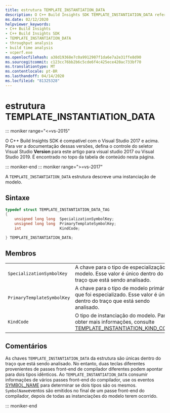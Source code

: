 ```yaml
---
title: estrutura TEMPLATE_INSTANTIATION_DATA
description: O C++ Build Insights SDK TEMPLATE_INSTANTIATION_DATA referência de estrutura.
ms.date: 02/12/2020
helpviewer_keywords:
- C++ Build Insights
- C++ Build Insights SDK
- TEMPLATE_INSTANTIATION_DATA
- throughput analysis
- build time analysis
- vcperf.exe
ms.openlocfilehash: a38d19368e7c0a9912907f1da6e7a2e31ffe8d90
ms.sourcegitcommit: c123cc76bb2b6c5cde6f4c425ece420ac733bf70
ms.translationtype: MT
ms.contentlocale: pt-BR
ms.lasthandoff: 04/14/2020
ms.locfileid: "81325328"
---
```

# <a name="template_instantiation_data-structure"></a>estrutura TEMPLATE_INSTANTIATION_DATA

::: moniker range="<=vs-2015"

O C++ Build Insights SDK é compatível com o Visual Studio 2017 e acima. Para ver a documentação dessas versões, defina o controle do seletor Visual Studio **Version** para este artigo para visual studio 2017 ou Visual Studio 2019. É encontrado no topo da tabela de conteúdo nesta página.

::: moniker-end
::: moniker range=">=vs-2017"

A `TEMPLATE_INSTANTIATION_DATA` estrutura descreve uma instanciação de modelo.

## <a name="syntax"></a>Sintaxe

```cpp
typedef struct TEMPLATE_INSTANTIATION_DATA_TAG
{
    unsigned long long  SpecializationSymbolKey;
    unsigned long long  PrimaryTemplateSymbolKey;
    int                 KindCode;

} TEMPLATE_INSTANTIATION_DATA;
```

## <a name="members"></a>Membros

|  |  |
|--|--|
| `SpecializationSymbolKey` | A chave para o tipo de especialização do modelo. Esse valor é único dentro do traço que está sendo analisado. |
| `PrimaryTemplateSymbolKey` | A chave para o tipo de modelo primário que foi especializado. Esse valor é único dentro do traço que está sendo analisado. |
| `KindCode` | O tipo de instanciação do modelo. Para obter mais informações, consulte [TEMPLATE_INSTANTIATION_KIND_CODE](template-instantiation-kind-code-enum.md). |

## <a name="remarks"></a>Comentários

As chaves `TEMPLATE_INSTANTIATION_DATA` da estrutura são únicas dentro do traço que está sendo analisado. No entanto, duas teclas diferentes provenientes de passes front-end de compilador diferentes podem apontar para dois tipos idênticos. Ao `TEMPLATE_INSTANTIATION_DATA` consumir informações de vários passes front-end do compilador, use os eventos [SYMBOL_NAME](../event-table.md#symbol-name) para determinar se dois tipos são os mesmos. `SymbolName`eventos são emitidos no final de um passe front-end do compilador, depois de todas as instanciações do modelo terem ocorrido.

::: moniker-end
